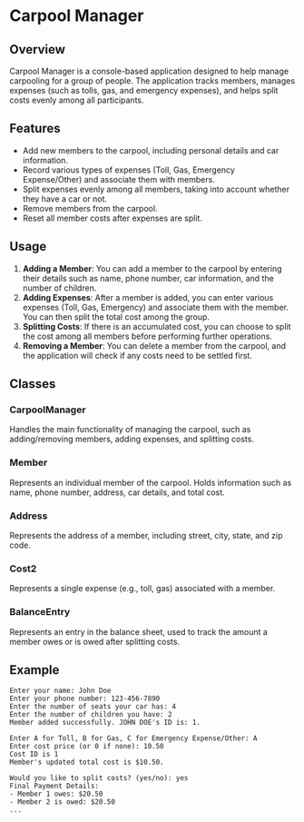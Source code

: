 # Carpool Manager

## Overview

Carpool Manager is a console-based application designed to help manage carpooling for a group of people. The application tracks members, manages expenses (such as tolls, gas, and emergency expenses), and helps split costs evenly among all participants.

## Features

- Add new members to the carpool, including personal details and car information.
- Record various types of expenses (Toll, Gas, Emergency Expense/Other) and associate them with members.
- Split expenses evenly among all members, taking into account whether they have a car or not.
- Remove members from the carpool.
- Reset all member costs after expenses are split.

## Usage

1. **Adding a Member**: You can add a member to the carpool by entering their details such as name, phone number, car information, and the number of children.
2. **Adding Expenses**: After a member is added, you can enter various expenses (Toll, Gas, Emergency) and associate them with the member. You can then split the total cost among the group.
3. **Splitting Costs**: If there is an accumulated cost, you can choose to split the cost among all members before performing further operations.
4. **Removing a Member**: You can delete a member from the carpool, and the application will check if any costs need to be settled first.

## Classes

### CarpoolManager

Handles the main functionality of managing the carpool, such as adding/removing members, adding expenses, and splitting costs.

### Member

Represents an individual member of the carpool. Holds information such as name, phone number, address, car details, and total cost.

### Address

Represents the address of a member, including street, city, state, and zip code.

### Cost2

Represents a single expense (e.g., toll, gas) associated with a member.

### BalanceEntry

Represents an entry in the balance sheet, used to track the amount a member owes or is owed after splitting costs.

## Example

```
Enter your name: John Doe
Enter your phone number: 123-456-7890
Enter the number of seats your car has: 4
Enter the number of children you have: 2
Member added successfully. JOHN DOE's ID is: 1.

Enter A for Toll, B for Gas, C for Emergency Expense/Other: A
Enter cost price (or 0 if none): 10.50
Cost ID is 1
Member's updated total cost is $10.50.

Would you like to split costs? (yes/no): yes
Final Payment Details:
- Member 1 owes: $20.50
- Member 2 is owed: $20.50
...
```
